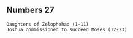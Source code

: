 ## Numbers 27

```
Daughters of Zelophehad (1-11)
Joshua commissioned to succeed Moses (12-23)
```

